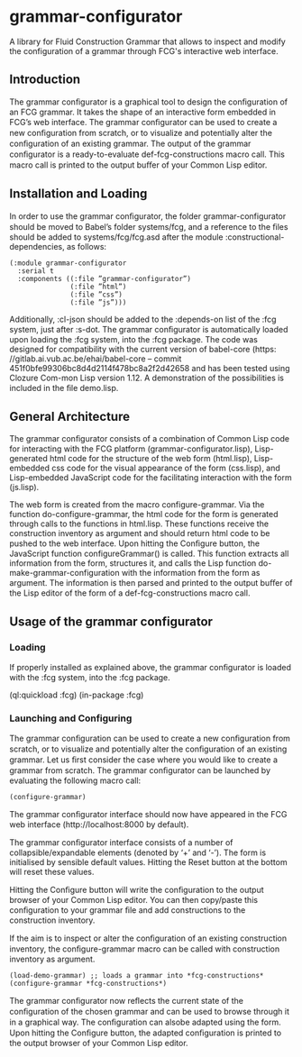 # grammar-configurator
A library for Fluid Construction Grammar that allows to inspect and modify the configuration of a grammar through FCG's interactive web interface.

## Introduction

The grammar conﬁgurator is a graphical tool to design the conﬁguration of an FCG grammar. It takes the shape of an interactive form embedded in FCG’s web interface.
The grammar conﬁgurator can be used to create a new conﬁguration from scratch, or to visualize and potentially alter the conﬁguration of an existing grammar.
The output of the grammar conﬁgurator is a ready-to-evaluate def-fcg-constructions macro call. This macro call is printed to the output buﬀer of your Common Lisp editor.

## Installation and Loading

In order to use the grammar conﬁgurator, the folder grammar-configurator should be moved to Babel’s folder systems/fcg, and a reference to the ﬁles should be added to systems/fcg/fcg.asd after the module :constructional-dependencies, as follows:

````
(:module grammar-configurator
  :serial t
  :components ((:file ”grammar-configurator”)
               (:file ”html”)
               (:file ”css”)
               (:file ”js”)))
````

Additionally, :cl-json should be added to the :depends-on list of the :fcg system, just after :s-dot. The grammar conﬁgurator is automatically loaded upon loading the :fcg system, into the :fcg package.
The code was designed for compatibility with the current version of babel-core (https: //gitlab.ai.vub.ac.be/ehai/babel-core – commit 451f0bfe99306bc8d4d2114f478bc8a2f2d42658 and has been tested using Clozure Com-mon Lisp version 1.12.
A demonstration of the possibilities is included in the ﬁle demo.lisp.

## General Architecture

The grammar conﬁgurator consists of a combination of Common Lisp code for interacting with the FCG platform (grammar-configurator.lisp), Lisp-generated html code for the structure of the web form (html.lisp), Lisp-embedded css code for the visual appearance of the form (css.lisp), and Lisp-embedded JavaScript code for the facilitating interaction with the form (js.lisp).

The web form is created from the macro configure-grammar. Via the function do-configure-grammar, the html code for the form is generated through calls to the functions in html.lisp. These functions receive the construction inventory as argument and should return html code to be pushed to the web interface.
Upon hitting the Conﬁgure button, the JavaScript function configureGrammar() is called. This function extracts all information from the form, structures it, and calls the Lisp function do-make-grammar-configuration with the information from the form as argument. The information is then parsed and printed to the output buﬀer of the Lisp editor of the form of a def-fcg-constructions macro call.

## Usage of the grammar configurator

### Loading

If properly installed as explained above, the grammar conﬁgurator is loaded with the :fcg system, into the :fcg package.

(ql:quickload :fcg)
(in-package :fcg)

### Launching and Configuring

The grammar conﬁguration can be used to create a new conﬁguration from scratch, or to visualize and potentially alter the conﬁguration of an existing grammar.
Let us ﬁrst consider the case where you would like to create a grammar from scratch. The grammar conﬁgurator can be launched by evaluating the following macro call:

````
(configure-grammar)
````

The grammar conﬁgurator interface should now have appeared in the FCG web interface (http://localhost:8000 by default).

The grammar conﬁgurator interface consists of a number of collapsible/expandable elements (denoted by ‘+’ and ‘-’). The form is initialised by sensible default values. Hitting the Reset button at the bottom will reset these values.

Hitting the Conﬁgure button will write the conﬁguration to the output browser of your Common Lisp editor. You can then copy/paste this conﬁguration to your grammar ﬁle and add constructions to the construction inventory.

If the aim is to inspect or alter the conﬁguration of an existing construction inventory, the conﬁgure-grammar macro can be called with construction inventory as argument.

````
(load-demo-grammar) ;; loads a grammar into *fcg-constructions* 
(configure-grammar *fcg-constructions*)
````

The grammar conﬁgurator now reﬂects the current state of the conﬁguration of the chosen grammar and can be used to browse through it in a graphical way. The conﬁguration can alsobe adapted using the form. Upon hitting the Conﬁgure button, the adapted conﬁguration is printed to the output browser of your Common Lisp editor.
